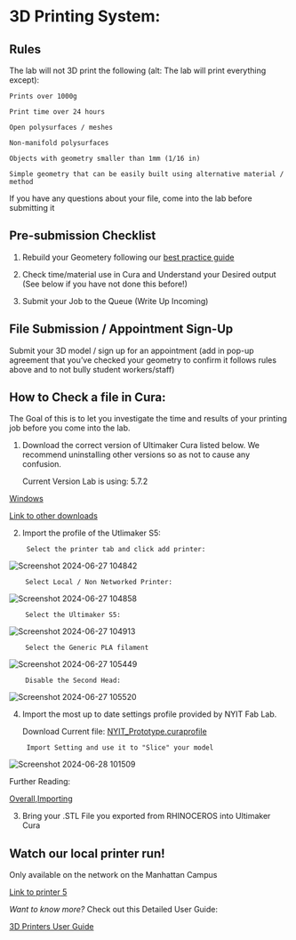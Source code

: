 # 3D Printing System:

## Rules 

The lab will not 3D print the following (alt: The lab will print everything except): 

	Prints over 1000g  
	
	Print time over 24 hours 
	
	Open polysurfaces / meshes 
	
	Non-manifold polysurfaces 
	
	Objects with geometry smaller than 1mm (1/16 in) 
	
	Simple geometry that can be easily built using alternative material / method 

If you have any questions about your file, come into the lab before submitting it 

## Pre-submission Checklist

1. Rebuild your Geometery following our [best practice guide](Tutorials&Templates/3DPrinters.md)

2. Check time/material use in Cura and Understand your Desired output
	(See below if you have not done this before!)
	
3. Submit your Job to the Queue
	(Write Up Incoming)


## File Submission / Appointment Sign-Up 

Submit your 3D model / sign up for an appointment (add in pop-up agreement that you’ve checked your geometry to confirm it follows rules above and to not bully student workers/staff) 


## How to Check a file in Cura:

The Goal of this is to let you investigate the time and results of your printing job before you come into the lab.

1. Download the correct version of Ultimaker Cura listed below. We recommend uninstalling other versions so as not to cause any confusion.

	Current Version Lab is using: 5.7.2

[Windows](https://github.com/Ultimaker/Cura/releases/download/5.7.2-RC2/UltiMaker-Cura-5.7.2-win64-X64.exe)

[Link to other downloads](https://github.com/Ultimaker/Cura/releases/tag/5.7.2-RC2)

2. Import the profile of the Utlimaker S5:

		Select the printer tab and click add printer:

![Screenshot 2024-06-27 104842](https://github.com/DigitalFabricationLab-NYIT-SoAD/resources/assets/148252301/cd68b7eb-acc7-490f-9179-ff3cddb0d4e8)

		Select Local / Non Networked Printer:

![Screenshot 2024-06-27 104858](https://github.com/DigitalFabricationLab-NYIT-SoAD/resources/assets/148252301/f76b7b37-f156-40b5-ae62-b551f44240c3)


		Select the Ultimaker S5:

![Screenshot 2024-06-27 104913](https://github.com/DigitalFabricationLab-NYIT-SoAD/resources/assets/148252301/f32941f3-803f-4a54-9d64-90000ba04c6a)

		Select the Generic PLA filament

![Screenshot 2024-06-27 105449](https://github.com/DigitalFabricationLab-NYIT-SoAD/resources/assets/148252301/d19b7f4d-0f7a-46c2-9af5-3c4ed56a6748)


		Disable the Second Head:

![Screenshot 2024-06-27 105520](https://github.com/DigitalFabricationLab-NYIT-SoAD/resources/assets/148252301/72f2c1e2-040a-40e5-a75c-43d3b1db7738)



4. Import the most up to date settings profile provided by NYIT Fab Lab.

	Download Current file: [NYIT_Prototype.curaprofile](3Dprinters/NYIT_Prototype.curaprofile)


		Import Setting and use it to "Slice" your model

![Screenshot 2024-06-28 101509](https://github.com/DigitalFabricationLab-NYIT-SoAD/resources/assets/148252301/483872dc-6cb0-4b9d-baa6-792c84391278)


	
Further Reading:

[Overall](https://support.makerbot.com/s/article/1667337576882),[Importing](https://support.makerbot.com/s/article/1667411286867)
	
	
	
	
3. Bring your .STL File you exported from RHINOCEROS into Ultimaker Cura 
	














## Watch our local printer run!

Only available on the network on the Manhattan Campus 

[Link to printer 5](http://192.168.166.33/print_jobs)

*Want to know more?*
Check out this Detailed User Guide:

[3D Printers User Guide](https://github.com/DigitalFabricationLab-NYIT-SoAD/resources/blob/main/UserGuides/3DPrinters.md)


